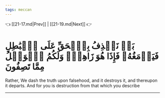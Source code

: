 ```yaml
---
tags: meccan
---
```


👈 [[21-17.md|Prev]] | [[21-19.md|Next]] 👉

# بَلۡ نَقۡذِفُ بِٱلۡحَقِّ عَلَى ٱلۡبَٰطِلِ فَيَدۡمَغُهُۥ فَإِذَا هُوَ زَاهِقٞۚ وَلَكُمُ ٱلۡوَيۡلُ مِمَّا تَصِفُونَ

Rather, We dash the truth upon falsehood, and it destroys it, and thereupon it departs. And for you is destruction from that which you describe

---

